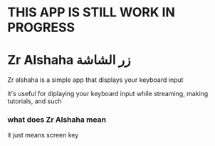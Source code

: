 # THIS APP IS STILL WORK IN PROGRESS
# Zr Alshaha زر الشاشة
Zr alshaha is a simple app that displays your keyboard input 

it's useful for diplaying your keyboard input while streaming, making tutorials, and such

### what does Zr Alshaha mean
it just means screen key
